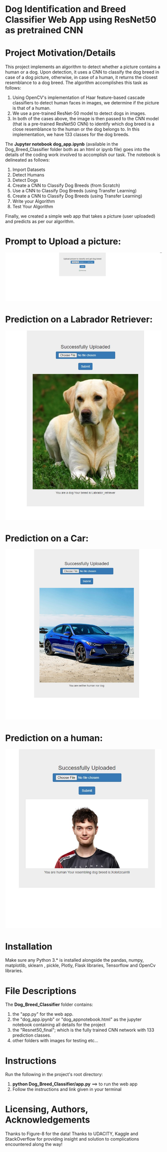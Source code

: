 # Dog Identification and Breed Classifier Web App using ResNet50 as pretrained CNN
# Project Motivation/Details
This project implements an algorithm to detect whether a picture contains a human or a dog. Upon detection, it uses a CNN to classify the dog breed in case of a dog picture, otherwise, in case of a human, it returns the closest resemblance to a dog breed. The algorithm accomplishes this task as follows:
1. Using OpenCV's implementation of Haar feature-based cascade classifiers to detect human faces in images, we determine if the picture is that of a human.
2. We use a pre-trained ResNet-50 model to detect dogs in images.
3. In both of the cases above, the image is then passed to the CNN model (that is a pre-trained ResNet50 CNN) to identify which dog breed is a close resemblance to the human or the dog belongs to. In this implementation, we have 133 classes for the dog breeds.

The **Jupyter notebook dog_app.ipynb** (available in the Dog_Breed_Classifier folder both as an html or ipynb file) goes into the details of the coding work involved to accomplish our task. The notebook is delineated as follows:
1. Import Datasets
2. Detect Humans
3. Detect Dogs
4. Create a CNN to Classify Dog Breeds (from Scratch)
5. Use a CNN to Classify Dog Breeds (using Transfer Learning)
6. Create a CNN to Classify Dog Breeds (using Transfer Learning)
7. Write your Algorithm
8. Test Your Algorithm


Finally, we created a simple web app that takes a picture (user uploaded) and predicts as per our algorithm.

# Prompt to Upload a picture:
![Screenshot 1](Dog_Breed_Classifier/1.jpg)
# Prediction on a Labrador Retriever:
![Screenshot 2](Dog_Breed_Classifier/2.jpg)
# Prediction on a Car:
![Screenshot 3](Dog_Breed_Classifier/3.jpg)
# Prediction on a human:
![Screenshot 4](Dog_Breed_Classifier/4.jpg)

# Installation
Make sure any Python 3.* is installed alongside the pandas, numpy, matplotlib, sklearn , pickle, Plotly, Flask libraries, Tensorflow and OpenCv libraries.


# File Descriptions
The **Dog_Breed_Classifier** folder contains:
1. the "app.py" for the web app.
2. the "dog_app.ipynb" or "dog_appnotebook.html" as the jupyter notebook containing all details for the project
3. the "Resnet50_final"; which is the fully trained CNN network with 133 prediction classes.
4. other folders with images for testing etc...

# Instructions
Run the following in the project's root directory:
1. **python Dog_Breed_Classifier/app.py** ==> to run the web app
2. Follow the instructions and link given in your terminal



# Licensing, Authors, Acknowledgements
Thanks to Figure-8 for the data!
Thanks to UDACITY, Kaggle and StackOverflow for providing insight and solution to complications encountered along the way!
